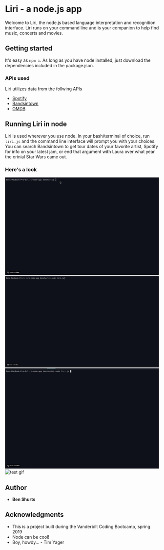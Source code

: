 # Liri - a node.js app

Welcome to Liri, the node.js based language interpretation and recognition interface. Liri runs on your command line and is your companion to help find music, concerts and movies.

## Getting started

It's easy as `npm i`. As long as you have node installed, just download the dependencies included in the package.json.

### APIs used

Liri utilizes data from the follwing APIs

* [Spotify](https://developer.spotify.com/documentation/web-api/)
* [Bandsintown](https://manager.bandsintown.com/support/bandsintown-api)
* [OMDB](http://www.omdbapi.com/)


## Running Liri in node

Liri is used wherever you use node. In your bash/terminal of choice, run `liri.js` and the command line interface will prompt you with your choices. You can search Bandsintown to get tour dates of your favorite artist, Spotify for info on your latest jam, or end that argument with Laura over what year the orinial Star Wars came out. 

### Here's a look

![bandsintown search gif](https://github.com/bshurts93/liri-node-app/blob/master/images/bandsintown.gif)
![spotify search gif](https://github.com/bshurts93/liri-node-app/blob/master/images/spotify.gif)
![omdb search gif](https://github.com/bshurts93/liri-node-app/blob/master/images/omdb.gif)
![test gif](https://github.com/bshurts93/liri-node-app/blob/master/images/test.gif)


## Author

* **Ben Shurts** 

## Acknowledgments

* This is a project built during the Vanderbilt Coding Bootcamp, spring 2019
* Node can be cool!
* Boy, howdy... - Tim Yager

